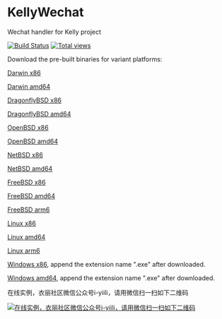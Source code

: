 KellyWechat
===========

Wechat handler for Kelly project

[![Build Status](https://secure.travis-ci.org/missdeer/KellyWechat.png)](https://travis-ci.org/missdeer/KellyWechat)
[![Total views](https://sourcegraph.com/api/repos/github.com/missdeer/KellyWechat/counters/views.png)](https://sourcegraph.com/github.com/missdeer/KellyWechat)

Download the pre-built binaries for variant platforms:

[Darwin x86](https://github.com/missdeer/KellyWechat/raw/prebuilt/KellyWechat-darwin-386)

[Darwin amd64](https://github.com/missdeer/KellyWechat/raw/prebuilt/KellyWechat-darwin-amd64)

[DragonflyBSD x86](https://github.com/missdeer/KellyWechat/raw/prebuilt/KellyWechat-dragonfly-386)

[DragonflyBSD amd64](https://github.com/missdeer/KellyWechat/raw/prebuilt/KellyWechat-dragonfly-amd64)

[OpenBSD x86](https://github.com/missdeer/KellyWechat/raw/prebuilt/KellyWechat-openbsd-386)

[OpenBSD amd64](https://github.com/missdeer/KellyWechat/raw/prebuilt/KellyWechat-openbsd-amd64)

[NetBSD x86](https://github.com/missdeer/KellyWechat/raw/prebuilt/KellyWechat-netbsd-386)

[NetBSD amd64](https://github.com/missdeer/KellyWechat/raw/prebuilt/KellyWechat-netbsd-amd64)

[FreeBSD x86](https://github.com/missdeer/KellyWechat/raw/prebuilt/KellyWechat-freebsd-386)

[FreeBSD amd64](https://github.com/missdeer/KellyWechat/raw/prebuilt/KellyWechat-freebsd-amd64)

[FreeBSD arm6](https://github.com/missdeer/KellyWechat/raw/prebuilt/KellyWechat-freebsd-arm)

[Linux x86](https://github.com/missdeer/KellyWechat/raw/prebuilt/KellyWechat-linux-386)

[Linux amd64](https://github.com/missdeer/KellyWechat/raw/prebuilt/KellyWechat-linux-amd64)

[Linux arm6](https://github.com/missdeer/KellyWechat/raw/prebuilt/KellyWechat-linux-arm)

[Windows x86](https://github.com/missdeer/KellyWechat/raw/prebuilt/KellyWechat-windows-386), append the extension name ".exe" after downloaded.

[Windows amd64](https://github.com/missdeer/KellyWechat/raw/prebuilt/KellyWechat-windows-amd64), append the extension name ".exe" after downloaded.

在线实例，衣丽社区微信公众号i-yiili，请用微信扫一扫如下二维码

[![在线实例，衣丽社区微信公众号i-yiili，请用微信扫一扫如下二维码](https://raw.githubusercontent.com/missdeer/KellyWechat/master/qrcode.jpg)](https://yii.li)
